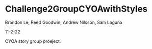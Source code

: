 # Challenge2GroupCYOAwithStyles

Brandon Le, Reed Goodwin, Andrew Nilsson, Sam Laguna

11-2-22

CYOA story group proeject.
